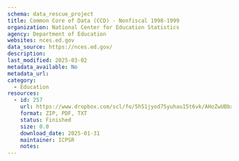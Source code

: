 ```yaml
---
schema: data_rescue_project 
title: Common Core of Data (CCD) - Nonfiscal 1998-1999
organization: National Center for Education Statistics
agency: Department of Education
websites: nces.ed.gov
data_source: https://nces.ed.gov/
description: 
last_modified: 2025-03-02
metadata_available: No
metadata_url: 
category:
  - Education 
resources:
  - id: 257
    url: https://www.dropbox.com/scl/fo/5h51jyod75yuhau15t6vk/AHoZwUBbx4FhEHYGbg_TPZI?rlkey=35hzduf2f89f9pfvm7pm9hmrd&dl=0
    format: ZIP, PDF, TXT
    status: Finished
    size: 0.0
    download_date: 2025-01-31
    maintainer: ICPSR
    notes: 
---
```

